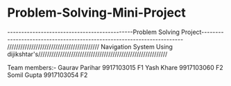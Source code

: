 # Problem-Solving-Mini-Project
---------------------------------------------Problem Solving Project-----------------------------------------------------------------------
////////////////////////////////////////// Navigation System Using dijikshtar's///////////////////////////////////////////////////////////

Team members:-
Gaurav Parihar        9917103015  F1
Yash Khare            9917103060  F2
Somil Gupta           9917103054  F2
